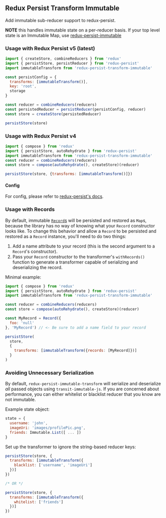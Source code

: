 ## Redux Persist Transform Immutable
Add immutable sub-reducer support to redux-persist.

**NOTE** this handles immutable state on a per-reducer basis. If your top level state is an Immutable Map, use [redux-persist-immutable](https://github.com/rt2zz/redux-persist-immutable)

### Usage with Redux Persist v5 (latest)
```js
import { createStore, combineReducers } from 'redux'
import { persistStore, persistReducer } from 'redux-persist'
import immutableTransform from 'redux-persist-transform-immutable'

const persistConfig = {
  transforms: [immutableTransform()],
  key: 'root',
  storage
}

const reducer = combineReducers(reducers)
const persistedReducer = persistReducer(persistConfig, reducer)
const store = createStore(persistedReducer)

persistStore(store)
```

### Usage with Redux Persist v4
```js
import { compose } from 'redux'
import { persistStore, autoRehydrate } from 'redux-persist'
import immutableTransform from 'redux-persist-transform-immutable'
const reducer = combineReducers(reducers)
const store = compose(autoRehydrate(), createStore)(reducer)

persistStore(store, {transforms: [immutableTransform()]})
```

#### Config
For config, please refer to [redux-persist's docs](https://github.com/rt2zz/redux-persist/blob/master/docs/api.md#type-persistconfig).

### Usage with Records
By default, immutable [`Record`s](https://facebook.github.io/immutable-js/docs/#/Record) will be persisted and restored as `Map`s, because the library has no way of knowing what your `Record` constructor looks like. To change this behavior and allow a `Record` to be persisted and restored as a `Record` instance, you'll need to do two things:

1. Add a name attribute to your record (this is the second argument to a `Record`'s constructor).
2. Pass your `Record` constructor to the transformer's `withRecords()` function to generate a transformer capable of serializing and deserializing the record.

Minimal example:
```js
import { compose } from 'redux'
import { persistStore, autoRehydrate } from 'redux-persist'
import immutableTransform from 'redux-persist-transform-immutable'

const reducer = combineReducers(reducers)
const store = compose(autoRehydrate(), createStore)(reducer)

const MyRecord = Record({
  foo: 'null'
}, 'MyRecord') // <- Be sure to add a name field to your record

persistStore(
  store,
  {
    transforms: [immutableTransform({records: [MyRecord]})]
  }
)

```

### Avoiding Unnecessary Serialization

By default, `redux-persist-immutable-transform` will serialize and deserialize *all* passed objects using `transit-immutable-js`. If you are concerned about performance, you can either whitelist or blacklist reducer that you know are not immutable.

Example state object:

```js
state = {
  username: 'john',
  imageUri: 'images/profilePic.png',
  friends: Immutable.List([ ... ])
}
```

Set up the transformer to ignore the string-based reducer keys:

```js
persistStore(store, {
  transforms: [immutableTransform({
    blacklist: ['username', 'imageUri']
  })]
})

/* OR */

persistStore(store, {
  transforms: [immutableTransform({
    whitelist: ['friends']
  })]
})
```
